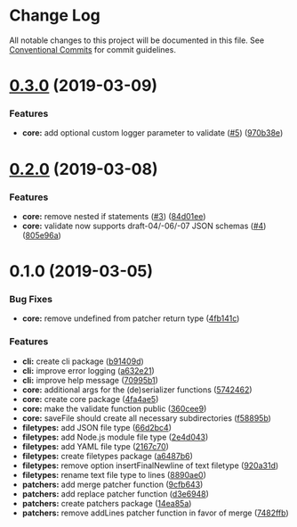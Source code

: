 # Change Log

All notable changes to this project will be documented in this file.
See [Conventional Commits](https://conventionalcommits.org) for commit guidelines.

# [0.3.0](https://github.com/clebert/rcgen/compare/v0.2.0...v0.3.0) (2019-03-09)


### Features

* **core:** add optional custom logger parameter to validate ([#5](https://github.com/clebert/rcgen/issues/5)) ([970b38e](https://github.com/clebert/rcgen/commit/970b38e))





# [0.2.0](https://github.com/clebert/rcgen/compare/v0.1.0...v0.2.0) (2019-03-08)


### Features

* **core:** remove nested if statements ([#3](https://github.com/clebert/rcgen/issues/3)) ([84d01ee](https://github.com/clebert/rcgen/commit/84d01ee))
* **core:** validate now supports draft-04/-06/-07 JSON schemas ([#4](https://github.com/clebert/rcgen/issues/4)) ([805e96a](https://github.com/clebert/rcgen/commit/805e96a))





# 0.1.0 (2019-03-05)


### Bug Fixes

* **core:** remove undefined from patcher return type ([4fb141c](https://github.com/clebert/rcgen/commit/4fb141c))


### Features

* **cli:** create cli package ([b91409d](https://github.com/clebert/rcgen/commit/b91409d))
* **cli:** improve error logging ([a632e21](https://github.com/clebert/rcgen/commit/a632e21))
* **cli:** improve help message ([70995b1](https://github.com/clebert/rcgen/commit/70995b1))
* **core:** additional args for the (de)serializer functions ([5742462](https://github.com/clebert/rcgen/commit/5742462))
* **core:** create core package ([4fa4ae5](https://github.com/clebert/rcgen/commit/4fa4ae5))
* **core:** make the validate function public ([360cee9](https://github.com/clebert/rcgen/commit/360cee9))
* **core:** saveFile should create all necessary subdirectories ([f58895b](https://github.com/clebert/rcgen/commit/f58895b))
* **filetypes:** add JSON file type ([66d2bc4](https://github.com/clebert/rcgen/commit/66d2bc4))
* **filetypes:** add Node.js module file type ([2e4d043](https://github.com/clebert/rcgen/commit/2e4d043))
* **filetypes:** add YAML file type ([2167c70](https://github.com/clebert/rcgen/commit/2167c70))
* **filetypes:** create filetypes package ([a6487b6](https://github.com/clebert/rcgen/commit/a6487b6))
* **filetypes:** remove option insertFinalNewline of text filetype ([920a31d](https://github.com/clebert/rcgen/commit/920a31d))
* **filetypes:** rename text file type to lines ([8890ae0](https://github.com/clebert/rcgen/commit/8890ae0))
* **patchers:** add merge patcher function ([9cfb643](https://github.com/clebert/rcgen/commit/9cfb643))
* **patchers:** add replace patcher function ([d3e6948](https://github.com/clebert/rcgen/commit/d3e6948))
* **patchers:** create patchers package ([14ea85a](https://github.com/clebert/rcgen/commit/14ea85a))
* **patchers:** remove addLines patcher function in favor of merge ([7482ffb](https://github.com/clebert/rcgen/commit/7482ffb))
